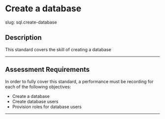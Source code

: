 
# Create a database

slug: sql.create-database

## Description
This standard covers the skill of creating a database

---
## Assessment Requirements
In order to fully cover this standard, a performance must be recording for each of the following objectives:

- Create a database
- Create database users
- Provision roles for database users

---
